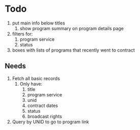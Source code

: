 # Todo

1. put main info below titles
   1. show program summary on program details page
2. filters for: 
   1. program service
   2. status
3. boxes with lists of programs that recently went to contract

## Needs

1. Fetch all basic records
   1. Only have:
      1. title
      2. program service
      3. unid
      4. contract dates
      5. status
      6. broadcast rights
2. Query by UNID to go to program link
